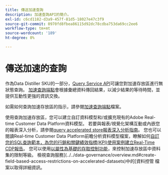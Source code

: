 ```yaml
---
title: 傳送加速查詢
description: 加速查詢API的簡介。
exl-id: c6cd1182-d3a9-457f-81d5-18027e47c3f9
source-git-commit: 0970fd8fbea86115d92dc78cdba753da69cc2ee6
workflow-type: tm+mt
source-wordcount: '189'
ht-degree: 0%

---
```


# 傳送加速的查詢

作為Data Distiller SKU的一部分，[Query Service API](https://developer.adobe.com/experience-platform-apis/references/query-service/)可讓您對加速存放區進行無狀態查詢。 [加速查詢端點](https://developer.adobe.com/experience-platform-apis/references/query-service/#tag/Accelerated-Queries)會根據彙總資料傳回結果，以減少結果的等待時間，並提供互動性更強的資訊交換。

如需如何查詢加速存放區的指示，請參閱[加速查詢端點](../../api/accelerated-queries.md)檔案。

使用查詢加速存放區，您可以建立自訂資料模型和/或擴充現有的Adobe Real-time Customer Data Platform資料模型。 若要與報表/視覺化架構互動或內嵌您的報表深入分析，請參閱[query accelerated store報表深入分析指南](./reporting-insights-data-model.md)。 您也可以閱讀Real-time Customer Data Platform前瞻分析資料模型檔案，瞭解如何[自訂您的SQL查詢範本，為您的行銷和關鍵績效指標(KPI)使用案例建立Real-Time CDP報告](../../../dashboards/data-models/cdp-insights-data-model-b2c.md)。 您可以使用[以屬性為基礎的存取控制功能](../../../access-control/abac/overview.md)，來控制加速存放區中資料集的限制等級。 檢視查詢服務](../../data-governance/overview.md#create-field-based-access-restrictions-on-accelerated-datasets)中的[資料控管
檔案以取得詳細資訊。
